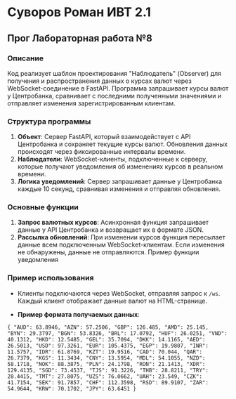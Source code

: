 # Суворов Роман ИВТ 2.1
## Прог Лабораторная работа №8

### Описание

Код реализует шаблон проектирования "Наблюдатель" (Observer) для получения и распространения данных о курсах валют через WebSocket-соединение в FastAPI. Программа запрашивает курсы валют у Центробанка, сравнивает с последними полученными значениями и отправляет изменения зарегистрированным клиентам. 

### Структура программы

1. **Объект**: Сервер FastAPI, который взаимодействует с API Центробанка и сохраняет текущие курсы валют. Обновления данных происходят через фиксированные интервалы времени.
2. **Наблюдатели**: WebSocket-клиенты, подключенные к серверу, которые получают уведомления об изменениях курсов в реальном времени.
3. **Логика уведомлений**: Сервер запрашивает данные у Центробанка каждые 10 секунд, сравнивая изменения и отправляя обновления.

### Основные функции

1. **Запрос валютных курсов**: Асинхронная функция запрашивает данные у API Центробанка и возвращает их в формате JSON.
2. **Рассылка обновлений**: При изменении курсов функция пересылает данные всем подключенным WebSocket-клиентам. Если изменения не обнаружены, данные не отправляются. Пример функции уведомления
### Пример использования

- Клиенты подключаются через WebSocket, отправляя запрос к `/ws`. Каждый клиент отображает данные валют на HTML-странице.
    
- **Пример формата получаемых данных**:
```
{ "AUD": 63.8946, "AZN": 57.2506, "GBP": 126.485, "AMD": 25.145, "BYN": 29.3797, "BGN": 53.8326, "BRL": 17.0792, "HUF": 26.0251, "VND": 40.1312, "HKD": 12.5485, "GEL": 35.7094, "DKK": 14.1165, "AED": 26.5013, "USD": 97.3261, "EUR": 105.4375, "EGP": 19.9807, "INR": 11.5757, "IDR": 61.8769, "KZT": 19.9516, "CAD": 70.044, "QAR": 26.7379, "KGS": 11.3434, "CNY": 13.5954, "MDL": 54.1055, "NZD": 58.1718, "NOK": 88.3875, "PLN": 24.1798, "RON": 21.1413, "XDR": 129.4135, "SGD": 73.4537, "TJS": 91.3226, "THB": 28.8211, "TRY": 28.4415, "TMT": 27.8075, "UZS": 76.0662, "UAH": 23.549, "CZK": 41.7154, "SEK": 91.7857, "CHF": 112.3598, "RSD": 89.9107, "ZAR": 54.9644, "KRW": 70.1702, "JPY": 63.6451 }
```

